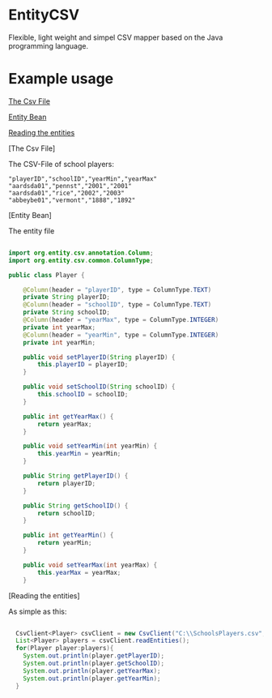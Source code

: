 EntityCSV
=========

Flexible, light weight and simpel CSV mapper based on the Java programming language.


Example usage 
=============
  
[The Csv File](#_csvFile) 

[Entity Bean](#_entity) 

[Reading the entities](#_reading) 

<a name="_csvFile"></a>
[The Csv File]


The CSV-File of school players:
```csv
"playerID","schoolID","yearMin","yearMax"
"aardsda01","pennst","2001","2001"
"aardsda01","rice","2002","2003"
"abbeybe01","vermont","1888","1892"
```

<a name="_entity"></a>
[Entity Bean]


The entity file

```java

import org.entity.csv.annotation.Column;
import org.entity.csv.common.ColumnType;

public class Player {

    @Column(header = "playerID", type = ColumnType.TEXT)
    private String playerID;
    @Column(header = "schoolID", type = ColumnType.TEXT)
    private String schoolID;
    @Column(header = "yearMax", type = ColumnType.INTEGER)
    private int yearMax;
    @Column(header = "yearMin", type = ColumnType.INTEGER)
    private int yearMin;

    public void setPlayerID(String playerID) {
        this.playerID = playerID;
    }

    public void setSchoolID(String schoolID) {
        this.schoolID = schoolID;
    }

    public int getYearMax() {
        return yearMax;
    }

    public void setYearMin(int yearMin) {
        this.yearMin = yearMin;
    }

    public String getPlayerID() {
        return playerID;
    }

    public String getSchoolID() {
        return schoolID;
    }

    public int getYearMin() {
        return yearMin;
    }

    public void setYearMax(int yearMax) {
        this.yearMax = yearMax;
    }
```

<a name="_reading"></a>
[Reading the entities]


As simple as this: 
```java

  CsvClient<Player> csvClient = new CsvClient("C:\\SchoolsPlayers.csv", Player.class);
  List<Player> players = csvClient.readEntities();
  for(Player player:players){
    System.out.println(player.getPlayerID);
	System.out.println(player.getSchoolID);
	System.out.println(player.getYearMax);
	System.out.println(player.getYearMin);
  }
```
